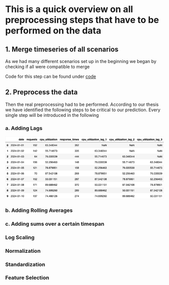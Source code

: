 # This is a quick overview on all preprocessing steps that have to be performed on the data

## 1. Merge timeseries of all scenarios

As we had many different scenarios set up in the beginning we began by checking if all were compatible to merge 

Code for this step can be found under [code](https://github.com/nadlig123/performance-prediction/blob/main/src/app/preprocessors/csv_processor.py)

## 2. Preprocess the data

Then the real preprocessing had to be performed. According to our thesis we have identified the following steps to be critical to our prediction. Every single step will be introduced in the following 

### a. Adding Lags

![Lags](assets/images/lags.png)


### b. Adding Rolling Averages



### c. Adding sums over a certain timespan


### Log Scaling


### Normalization


### Standardization


### Feature Selection